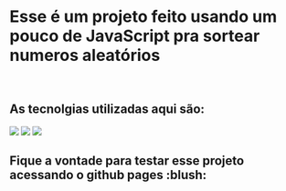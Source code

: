 <h1>Esse é um projeto feito usando um pouco de JavaScript pra sortear numeros aleatórios</h1>
<br>
<h2>As tecnolgias utilizadas aqui são:</h2>
<img src=https://img.shields.io/badge/HTML5-E34F26?style=for-the-badge&logo=html5&logoColor=white>
<img src=https://img.shields.io/badge/CSS3-1572B6?style=for-the-badge&logo=css3&logoColor=white>
<img src=https://img.shields.io/badge/JavaScript-F7DF1E?style=for-the-badge&logo=javascript&logoColor=black>
<br>
<h2>Fique a vontade para testar esse projeto acessando o github pages :blush:</h2>
